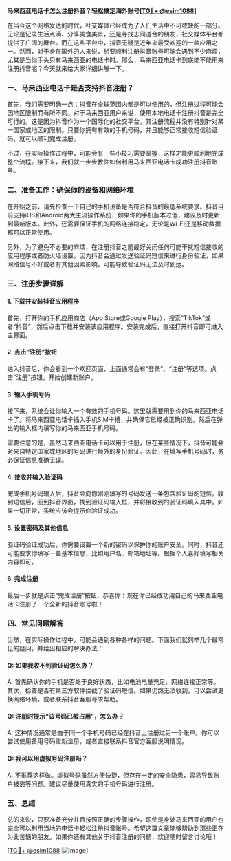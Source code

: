 **马来西亚电话卡怎么注册抖音？轻松搞定海外账号[[TG💪+ @esim1088](https://t.me/s/esim1088)]**

在当今这个网络发达的时代，社交媒体已经成为了人们生活中不可或缺的一部分。无论是记录生活点滴、分享美食美景，还是寻找志同道合的朋友，社交媒体平台都提供了广阔的舞台。而在这些平台中，抖音无疑是近年来最受欢迎的一款应用之一。然而，对于身在国外的人来说，想要顺利注册抖音账号可能会遇到不少麻烦，尤其是当你手头只有马来西亚的电话卡时。那么，马来西亚电话卡到底能不能用来注册抖音呢？今天就来给大家详细讲解一下。

### 一、马来西亚电话卡是否支持抖音注册？

首先，我们需要明确一点：抖音在全球范围内都是可以使用的，但注册过程可能会因地区限制而有所不同。对于马来西亚用户来说，使用本地电话卡注册抖音是完全可行的。这是因为抖音作为一个国际化的社交平台，其注册流程并没有特别针对某一国家或地区的限制。只要你拥有有效的手机号码，并且能够正常接收短信验证码，就可以顺利完成注册。

不过，在实际操作过程中，可能会有一些小技巧需要掌握，这样才能更顺利地完成整个流程。接下来，我们就一步步教你如何利用马来西亚电话卡成功注册抖音账号。

### 二、准备工作：确保你的设备和网络环境

在开始之前，请先检查一下自己的手机设备是否符合抖音的最低系统要求。抖音目前支持iOS和Android两大主流操作系统，如果你的手机版本过低，建议及时更新到最新版本。此外，还需要保证手机的网络连接稳定，无论是Wi-Fi还是移动数据都可以正常使用。

另外，为了避免不必要的麻烦，在注册抖音之前最好关闭任何可能干扰短信接收的应用程序或者防火墙设置。因为抖音会通过发送验证码短信来进行身份验证，如果网络信号不好或者有其他因素影响，可能导致验证码无法及时到达。

### 三、注册步骤详解

#### 1. 下载并安装抖音应用程序

首先，打开你的手机应用商店（App Store或Google Play），搜索“TikTok”或者“抖音”，然后点击下载并安装该应用程序。安装完成后，直接打开抖音即可进入主界面。

#### 2. 点击“注册”按钮

进入抖音后，你会看到一个欢迎页面，上面通常会有“登录”、“注册”等选项。点击“注册”按钮，开始创建新账户。

#### 3. 输入手机号码

接下来，系统会让你输入一个有效的手机号码。这里就需要用到你的马来西亚电话卡了。将马来西亚电话卡插入手机SIM卡槽，并确保它已经被正确识别。然后在弹出的输入框内填写你的马来西亚手机号码。

需要注意的是，虽然马来西亚电话卡可以用于注册，但在某些情况下，抖音可能会对来自特定国家或地区的号码进行额外的身份验证。因此，在填写手机号码时，务必保证信息准确无误。

#### 4. 接收并输入验证码

完成手机号码输入后，抖音会向你刚刚填写的号码发送一条包含验证码的短信。收到短信后，回到抖音界面，找到验证码输入框，并将接收到的验证码填入其中。如果一切正常，系统应该会提示你验证成功。

#### 5. 设置密码及其他信息

验证码验证成功后，你需要设置一个新的密码以保护你的账户安全。同时，抖音还可能要求你填写一些基本信息，比如用户名、邮箱地址等。根据个人喜好填写相关内容即可。

#### 6. 完成注册

最后一步就是点击“完成注册”按钮，恭喜你！现在你已经成功用自己的马来西亚电话卡注册了一个全新的抖音账号啦！

### 四、常见问题解答

当然，在实际操作过程中，可能会遇到各种各样的问题。下面我们就列举几个最常见的疑问，并给出相应的解决办法：

#### Q: 如果我收不到验证码怎么办？
A: 首先确认你的手机是否处于良好状态，比如电池电量充足、网络连接正常等。其次，检查是否有第三方软件拦截了验证码短信。如果仍然无法收到，可以尝试更换网络环境，或者联系抖音客服寻求帮助。

#### Q: 注册时提示“该号码已被占用”，怎么办？
A: 这种情况通常是由于同一个手机号码已经在抖音上注册过另一个账户。你可以尝试使用备用号码重新注册，或者直接联系抖音官方客服说明情况。

#### Q: 我可以用虚拟号码注册吗？
A: 不推荐这样做。虚拟号码虽然方便快捷，但存在一定的安全隐患，容易导致账户被盗等问题。建议尽量使用真实的手机号码进行注册。

### 五、总结

总的来说，只要准备充分并且按照正确的步骤操作，即使是身处马来西亚的用户也完全可以利用当地的电话卡轻松注册抖音账号。希望这篇文章能够帮助到那些正在为此苦恼的朋友。如果你还有其他关于抖音注册的问题，欢迎随时留言讨论哦！

[[TG💪+ @esim1088](https://t.me/s/esim1088) ![Image](https://i.postimg.cc/4NQfJmqS/Snipaste-2025-05-13-00-14-12.png)]